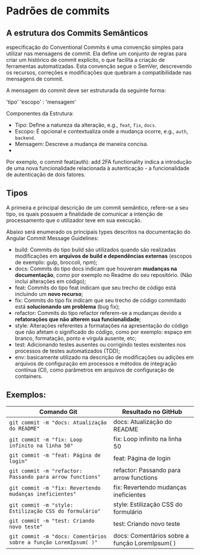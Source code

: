 # Padrões de commits

## A estrutura dos Commits Semânticos

especificação do Conventional Commits é uma convenção simples para utilizar nas mensagens de commit. Ela define um conjunto de regras para criar um histórico de commit explícito, o que facilita a criação de ferramentas automatizadas. Esta convenção segue o SemVer, descrevendo os recursos, correções e modificações que quebram a compatibilidade nas mensagens de commit.

A mensagem do commit deve ser estruturada da seguinte forma:

'tipo' 'escopo' : 'mensagem'

Componentes da Estrutura:
- Tipo: Define a natureza da alteração, e.g., `feat`, `fix`, `docs`.
- Escopo: É opcional e contextualiza onde a mudança ocorre, e.g., `auth`, `backend`.
- Mensagem: Descreve a mudança de maneira concisa.
- 
Por exemplo, o commit feat(auth): add 2FA functionality indica a introdução de uma nova funcionalidade relacionada à autenticação - a funcionalidade de autenticação de dois fatores.

## Tipos

A primeira e principal descrição de um commit semântico, refere-se a seu tipo, os quais possuem a finalidade de comunicar a intenção de processamento que o utilizador teve em sua execução.

Abaixo será enumerado os principais types descritos na documentação do Angular Commit Message Guidelines:

- build: Commits do tipo build são utilizados quando são realizadas modificações em **arquivos de build e dependências externas** (escopos de exemplo: gulp, broccoli, npm);
- docs: Commits do tipo docs indicam que houveram **mudanças na documentação**, como por exemplo no Readme do seu repositório. (Não inclui alterações em código);
- feat: Commits do tipo feat indicam que seu trecho de código está incluindo um **novo recurso**;
- fix: Commits do tipo fix indicam que seu trecho de código commitado está **solucionando um problema** (bug fix);
- refactor: Commits do tipo refactor referem-se a mudanças devido a **refatorações que não alterem sua funcionalidade**;
- style: Alterações referentes a formatações na apresentação do código que não afetam o significado do código, como por exemplo: espaço em branco, formatação, ponto e vírgula ausente, etc;
- test: Adicionando testes ausentes ou corrigindo testes existentes nos processos de testes automatizados (TDD);
- env: basicamente utilizado na descrição de modificações ou adições em arquivos de configuração em processos e métodos de integração contínua (CI), como parâmetros em arquivos de configuração de containers.

## Exemplos:

<table>
  <thead>
    <tr>
      <th>Comando Git</th>
      <th>Resultado no GitHub</th>
    </tr>
  </thead>
 <tbody>
      <td>
        <code>git commit -m "docs: Atualização do README"</code>
      </td>
      <td>docs: Atualização do README</td>
    </tr>
    <tr>
      <td>
        <code>git commit -m "fix: Loop infinito na linha 50"</code>
      </td>
      <td>fix: Loop infinito na linha 50</td>
    </tr>
    <tr>
      <td>
        <code>git commit -m "feat: Página de login"</code>
      </td>
      <td>feat: Página de login</td>
    </tr>
    <tr>
      <td>
        <code>git commit -m "refactor: Passando para arrow functions"</code>
      </td>
      <td>refactor: Passando para arrow functions</td>
    </tr>
      <td>
        <code>git commit -m "fix: Revertendo mudanças ineficientes"</code>
      </td>
      <td>fix: Revertendo mudanças ineficientes</td>
    </tr>
    <tr>
      <td>
        <code>git commit -m "style: Estilização CSS do formulário"</code>
      </td>
      <td>style: Estilização CSS do formulário</td>
    </tr>
    <tr>
      <td>
        <code>git commit -m "test: Criando novo teste"</code>
      </td>
      <td>test: Criando novo teste</td>
    </tr>
    <tr>
      <td>
        <code>git commit -m "docs: Comentários sobre a função LoremIpsum( )"</code>
      </td>
      <td>docs: Comentários sobre a função LoremIpsum( )</td>
    </tr>
  </tbody>
</table>
